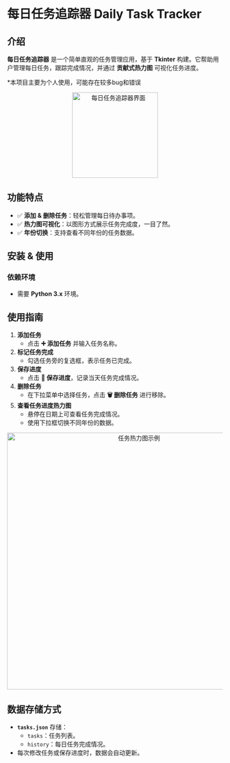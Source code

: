 # 每日任务追踪器 Daily Task Tracker

## 介绍
**每日任务追踪器** 是一个简单直观的任务管理应用，基于 **Tkinter** 构建。它帮助用户管理每日任务，跟踪完成情况，并通过 **贡献式热力图** 可视化任务进度。

*本项目主要为个人使用，可能存在较多bug和错误

<p align="center">
  <img src="https://github.com/user-attachments/assets/7d45e799-8bc1-4d2b-be60-c15e1ebe0241" alt="每日任务追踪器界面" width="200">
</p>


## 功能特点
- ✅ **添加 & 删除任务**：轻松管理每日待办事项。
- ✅ **热力图可视化**：以图形方式展示任务完成度，一目了然。
- ✅ **年份切换**：支持查看不同年份的任务数据。

## 安装 & 使用
### 依赖环境
- 需要 **Python 3.x** 环境。

## 使用指南
1. **添加任务**
   - 点击 **➕ 添加任务** 并输入任务名称。
2. **标记任务完成**
   - 勾选任务旁的复选框，表示任务已完成。
3. **保存进度**
   - 点击 **💾 保存进度**，记录当天任务完成情况。
4. **删除任务**
   - 在下拉菜单中选择任务，点击 **🗑 删除任务** 进行移除。
5. **查看任务进度热力图**
   - 悬停在日期上可查看任务完成情况。
   - 使用下拉框切换不同年份的数据。
<p align="center">
  <img src="https://github.com/user-attachments/assets/f074104b-00d5-43e7-bf37-45b6620b4d21" alt="任务热力图示例" width="600">
</p>


## 数据存储方式
- **`tasks.json`** 存储：
  - `tasks`：任务列表。
  - `history`：每日任务完成情况。
- 每次修改任务或保存进度时，数据会自动更新。
